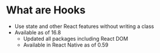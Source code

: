 # What are Hooks

- Use state and other React features without writing a class
- Available as of 16.8
  - Updated all packages including React DOM
  - Available in React Native as of 0.59
